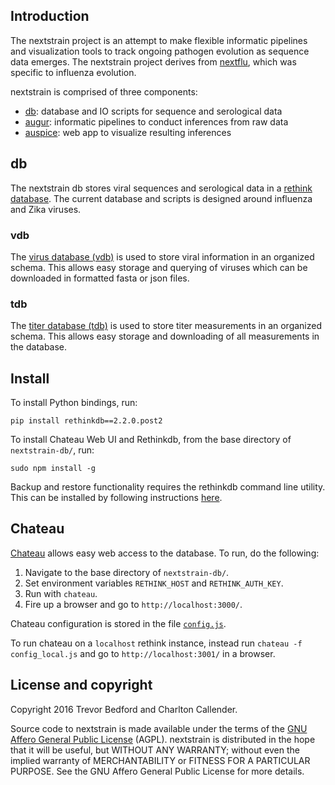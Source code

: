 ## Introduction

The nextstrain project is an attempt to make flexible informatic pipelines and visualization tools to track ongoing pathogen evolution as sequence data emerges. The nextstrain project derives from [nextflu](https://github.com/blab/nextflu), which was specific to influenza evolution.

nextstrain is comprised of three components:

* [db](https://github.com/blab/nextstrain-db): database and IO scripts for sequence and serological data
* [augur](https://github.com/blab/nextstrain-augur): informatic pipelines to conduct inferences from raw data
* [auspice](https://github.com/blab/nextstrain-auspice): web app to visualize resulting inferences

## db

The nextstrain db stores viral sequences and serological data in a [rethink database](RETHINKDB.md). The current database and scripts is designed around influenza and Zika viruses.

### vdb

The [virus database (vdb)](vdb/) is used to store viral information in an organized schema. This allows easy storage and querying of viruses which can be downloaded in formatted fasta or json files.

### tdb

The [titer database (tdb)](tdb/) is used to store titer measurements in an organized schema. This allows easy storage and downloading of all measurements in the database.

## Install

To install Python bindings, run:

    pip install rethinkdb==2.2.0.post2

To install Chateau Web UI and Rethinkdb, from the base directory of `nextstrain-db/`, run:

    sudo npm install -g

Backup and restore functionality requires the rethinkdb command line utility. This can be installed by following instructions [here](http://www.rethinkdb.com/docs/install/).

## Chateau

[Chateau](https://github.com/neumino/chateau/) allows easy web access to the database. To run, do the following:

1. Navigate to the base directory of `nextstrain-db/`.
2. Set environment variables `RETHINK_HOST` and `RETHINK_AUTH_KEY`.
3. Run with `chateau`.
4. Fire up a browser and go to `http://localhost:3000/`.

Chateau configuration is stored in the file [`config.js`](config.js).

To run chateau on a `localhost` rethink instance, instead run `chateau -f config_local.js` and go to `http://localhost:3001/` in a browser.

## License and copyright

Copyright 2016 Trevor Bedford and Charlton Callender.

Source code to nextstrain is made available under the terms of the [GNU Affero General Public License](LICENSE.txt) (AGPL). nextstrain is distributed in the hope that it will be useful, but WITHOUT ANY WARRANTY; without even the implied warranty of MERCHANTABILITY or FITNESS FOR A PARTICULAR PURPOSE. See the GNU Affero General Public License for more details.
